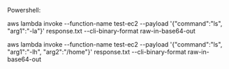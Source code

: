 Powershell:

aws lambda invoke --function-name test-ec2 --payload '{\"command\":\"ls\", \"arg1\":\"-la\"}' response.txt --cli-binary-format raw-in-base64-out

aws lambda invoke --function-name test-ec2 --payload '{\"command\":\"ls\", \"arg1\":\"-lh\", \"arg2\":\"/home\"}' response.txt --cli-binary-format raw-in-base64-out




